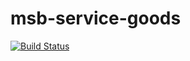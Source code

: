 # msb-service-goods

[![Build Status](https://travis-ci.org/ms-bootcamp/msb-service-goods.svg?branch=master)](https://travis-ci.org/ms-bootcamp/msb-service-goods)
